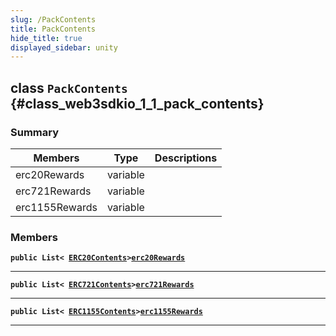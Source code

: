 ```yaml
---
slug: /PackContents
title: PackContents
hide_title: true
displayed_sidebar: unity
---
```


## class `PackContents` {#class_web3sdkio_1_1_pack_contents}

### Summary

| Members        | Type     | Descriptions |
| -------------- | -------- | ------------ |
| erc20Rewards   | variable |              |
| erc721Rewards  | variable |              |
| erc1155Rewards | variable |              |

### Members

**`public List< `[`ERC20Contents`](docs/unity/ERC20Contents.md#class_web3sdkio_1_1_e_r_c20_contents)`>`[`erc20Rewards`](#class_web3sdkio_1_1_pack_contents_1a4bf6e325748b155a1dc383aa4206e7b3)**

---

**`public List< `[`ERC721Contents`](docs/unity/ERC721Contents.md#class_web3sdkio_1_1_e_r_c721_contents)`>`[`erc721Rewards`](#class_web3sdkio_1_1_pack_contents_1a86580d5381002ff206085ab66c729e6a)**

---

**`public List< `[`ERC1155Contents`](docs/unity/ERC1155Contents.md#class_web3sdkio_1_1_e_r_c1155_contents)`>`[`erc1155Rewards`](#class_web3sdkio_1_1_pack_contents_1aa8ed7589fb104747dcd1475340fee713)**

---
